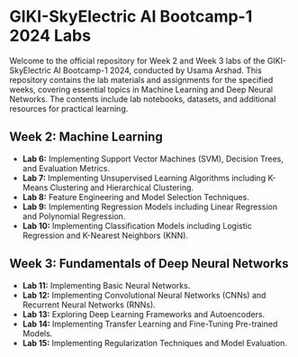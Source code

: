 # GIKI-SkyElectric AI Bootcamp-1 2024 Labs

Welcome to the official repository for Week 2 and Week 3 labs of the GIKI-SkyElectric AI Bootcamp-1 2024, conducted by Usama Arshad. This repository contains the lab materials and assignments for the specified weeks, covering essential topics in Machine Learning and Deep Neural Networks. The contents include lab notebooks, datasets, and additional resources for practical learning.

## Week 2: Machine Learning
- **Lab 6:** Implementing Support Vector Machines (SVM), Decision Trees, and Evaluation Metrics.
- **Lab 7:** Implementing Unsupervised Learning Algorithms including K-Means Clustering and Hierarchical Clustering.
- **Lab 8:** Feature Engineering and Model Selection Techniques.
- **Lab 9:** Implementing Regression Models including Linear Regression and Polynomial Regression.
- **Lab 10:** Implementing Classification Models including Logistic Regression and K-Nearest Neighbors (KNN).

## Week 3: Fundamentals of Deep Neural Networks
- **Lab 11:** Implementing Basic Neural Networks.
- **Lab 12:** Implementing Convolutional Neural Networks (CNNs) and Recurrent Neural Networks (RNNs).
- **Lab 13:** Exploring Deep Learning Frameworks and Autoencoders.
- **Lab 14:** Implementing Transfer Learning and Fine-Tuning Pre-trained Models.
- **Lab 15:** Implementing Regularization Techniques and Model Evaluation.


